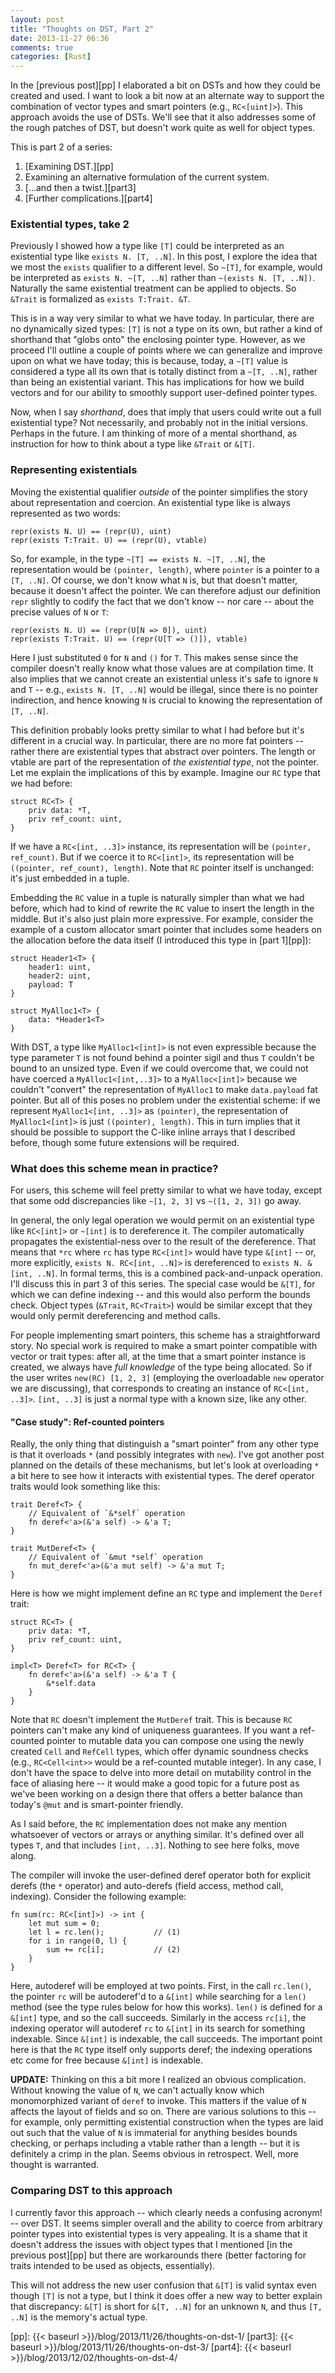 ```yaml
---
layout: post
title: "Thoughts on DST, Part 2"
date: 2013-11-27 06:36
comments: true
categories: [Rust]
---
```

In the [previous post][pp] I elaborated a bit on DSTs and how they could be
created and used. I want to look a bit now at an alternate way to
support the combination of vector types and smart pointers (e.g.,
`RC<[uint]>`). This approach avoids the use of DSTs. We'll see that it
also addresses some of the rough patches of DST, but doesn't work
quite as well for object types.

This is part 2 of a series:

1. [Examining DST.][pp]
2. Examining an alternative formulation of the current system.
3. [...and then a twist.][part3]
4. [Further complications.][part4]

<!-- more -->

### Existential types, take 2

Previously I showed how a type like `[T]` could be interpreted as an
existential type like `exists N. [T, ..N]`. In this post, I explore
the idea that we most the `exists` qualifier to a different level.  So
`~[T]`, for example, would be interpreted as `exists N. ~[T, ..N]`
rather than `~(exists N. [T, ..N])`. Naturally the same existential
treatment can be applied to objects.  So `&Trait` is formalized as
`exists T:Trait. &T`.

This is in a way very similar to what we have today. In particular,
there are no dynamically sized types: `[T]` is not a type on its own,
but rather a kind of shorthand that "globs onto" the enclosing pointer
type. However, as we proceed I'll outline a couple of points where we
can generalize and improve upon on what we have today; this is
because, today, a `~[T]` value is considered a type all its own that
is totally distinct from a `~[T, ..N]`, rather than being an
existential variant. This has implications for how we build vectors
and for our ability to smoothly support user-defined pointer types.

Now, when I say *shorthand*, does that imply that users could write
out a full existential type? Not necessarily, and probably not in the
initial versions. Perhaps in the future. I am thinking of more of a
mental shorthand, as instruction for how to think about a type like
`&Trait` or `&[T]`.

### Representing existentials

Moving the existential qualifier *outside* of the pointer simplifies
the story about representation and coercion. An existential type like
is always represented as two words:

    repr(exists N. U) == (repr(U), uint)
    repr(exists T:Trait. U) == (repr(U), vtable)
    
So, for example, in the type `~[T] == exists N. ~[T, ..N]`, the
representation would be `(pointer, length)`, where `pointer` is a
pointer to a `[T, ..N]`. Of course, we don't know what `N` is, but
that doesn't matter, because it doesn't affect the pointer. We can
therefore adjust our definition `repr` slightly to codify the fact
that we don't know -- nor care -- about the precise values of `N` or
`T`:

    repr(exists N. U) == (repr(U[N => 0]), uint)
    repr(exists T:Trait. U) == (repr(U[T => ()]), vtable)

Here I just substituted `0` for `N` and `()` for `T`. This makes sense
since the compiler doesn't really know what those values are at
compilation time. It also implies that we cannot create an existential
unless it's safe to ignore `N` and `T` -- e.g., `exists N. [T, ..N]`
would be illegal, since there is no pointer indirection, and hence
knowing `N` is crucial to knowing the representation of `[T, ..N]`.

This definition probably looks pretty similar to what I had before but
it's different in a crucial way. In particular, there are no more fat
pointers -- rather there are existential types that abstract over
pointers. The length or vtable are part of the representation of *the
existential type*, not the pointer. Let me explain the implications of
this by example. Imagine our `RC` type that we had before:

    struct RC<T> {
        priv data: *T,
        priv ref_count: uint,
    }

If we have a `RC<[int, ..3]>` instance, its representation will be
`(pointer, ref_count)`. But if we coerce it to `RC<[int]>`, its
representation will be `((pointer, ref_count), length)`. Note that
`RC` pointer itself is unchanged: it's just embedded in a tuple.

Embedding the `RC` value in a tuple is naturally simpler than what we
had before, which had to kind of rewrite the `RC` value to insert the
length in the middle. But it's also just plain more expressive. For
example, consider the example of a custom allocator smart pointer that
includes some headers on the allocation before the data itself (I
introduced this type in [part 1][pp]):

    struct Header1<T> {
        header1: uint,
        header2: uint,
        payload: T
    }
    
    struct MyAlloc1<T> {
        data: *Header1<T>
    }

With DST, a type like `MyAlloc1<[int]>` is not even expressible
because the type parameter `T` is not found behind a pointer sigil and
thus `T` couldn't be bound to an unsized type. Even if we could
overcome that, we could not have coerced a `MyAlloc1<[int,..3]>` to a
`MyAlloc<[int]>` because we couldn't "convert" the representation of
`MyAlloc1` to make `data.payload` fat pointer. But all of this poses
no problem under the existential scheme: if we represent
`MyAlloc1<[int, ..3]>` as `(pointer)`, the representation of
`MyAlloc1<[int]>` is just `((pointer), length)`. This in turn implies
that it should be possible to support the C-like inline arrays that I
described before, though some future extensions will be required.

### What does this scheme mean in practice?

For users, this scheme will feel pretty similar to what we have today,
except that some odd discrepancies like `~[1, 2, 3]` vs `~([1, 2, 3])`
go away.

In general, the only legal operation we would permit on an existential
type like `RC<[int]>` or `~[int]` is to dereference it. The compiler
automatically propagates the existential-ness over to the result of
the dereference. That means that `*rc` where `rc` has type `RC<[int]>`
would have type `&[int]` -- or, more explicitly, `exists
N. RC<[int, ..N]>` is dereferenced to `exists N. &[int, ..N]`. In
formal terms, this is a combined pack-and-unpack operation. I'll
discuss this in part 3 of this series. The special case would be
`&[T]`, for which we can define indexing -- and this would also
perform the bounds check. Object types (`&Trait`, `RC<Trait>`) would
be similar except that they would only permit dereferencing and method
calls.

For people implementing smart pointers, this scheme has a
straightforward story. No special work is required to make a smart
pointer compatible with vector or trait types: after all, at the time
that a smart pointer instance is created, we always have *full
knowledge* of the type being allocated. So if the user writes `new(RC)
[1, 2, 3]` (employing the overloadable `new` operator we are
discussing), that corresponds to creating an instance of
`RC<[int, ..3]>`. `[int, ..3]` is just a normal type with a known
size, like any other.

#### "Case study": Ref-counted pointers

Really, the only thing that distinguish a "smart pointer" from any
other type is that it overloads `*` (and possibly integrates with
`new`). I've got another post planned on the details of these
mechanisms, but let's look at overloading `*` a bit here to see how it
interacts with existential types. The deref operator traits would look
something like this:

    trait Deref<T> {
        // Equivalent of `&*self` operation
        fn deref<'a>(&'a self) -> &'a T;
    }
    
    trait MutDeref<T> {
        // Equivalent of `&mut *self` operation
        fn mut_deref<'a>(&'a mut self) -> &'a mut T;
    }

Here is how we might implement define an `RC` type and implement the
`Deref` trait:

    struct RC<T> {
        priv data: *T,
        priv ref_count: uint,
    }
    
    impl<T> Deref<T> for RC<T> {
        fn deref<'a>(&'a self) -> &'a T {
            &*self.data
        }
    }

Note that `RC` doesn't implement the `MutDeref` trait. This is because
`RC` pointers can't make any kind of uniqueness guarantees. If you
want a ref-counted pointer to mutable data you can compose one using
the newly created `Cell` and `RefCell` types, which offer dynamic
soundness checks (e.g., `RC<Cell<int>>` would be a ref-counted mutable
integer). In any case, I don't have the space to delve into more
detail on mutability control in the face of aliasing here -- it would
make a good topic for a future post as we've been working on a design
there that offers a better balance than today's `@mut` and is
smart-pointer friendly.

As I said before, the `RC` implementation does not make any mention
whatsoever of vectors or arrays or anything similar. It's defined over
all types `T`, and that includes `[int, ..3]`. Nothing to see here
folks, move along.

The compiler will invoke the user-defined deref operator both for
explicit derefs (the `*` operator) and auto-derefs (field access,
method call, indexing). Consider the following example:

    fn sum(rc: RC<[int]>) -> int {
        let mut sum = 0;
        let l = rc.len();           // (1)
        for i in range(0, l) {
            sum += rc[i];           // (2)
        }
    }

Here, autoderef will be employed at two points. First, in the call
`rc.len()`, the pointer `rc` will be autoderef'd to a `&[int]` while
searching for a `len()` method (see the type rules below for how this
works). `len()` is defined for a `&[int]` type, and so the call
succeeds. Similarly in the access `rc[i]`, the indexing operator will
autoderef `rc` to `&[int]` in its search for something
indexable. Since `&[int]` is indexable, the call succeeds. The
important point here is that the `RC` type itself only supports deref;
the indexing operations etc come for free because `&[int]` is
indexable.

**UPDATE:** Thinking on this a bit more I realized an obvious
complication. Without knowing the value of `N`, we can't actually
know which monomorphized variant of `deref` to invoke. This matters if
the value of `N` affects the layout of fields and so on. There are
various solutions to this -- for example, only permitting existential
construction when the types are laid out such that the value of `N` is
immaterial for anything besides bounds checking, or perhaps including
a vtable rather than a length -- but it is definitely a crimp in the
plan. Seems obvious in retrospect. Well, more thought is
warranted.

### Comparing DST to this approach

I currently favor this approach -- which clearly needs a confusing
acronym! -- over DST. It seems simpler overall and the ability to
coerce from arbitrary pointer types into existential types is very
appealing. It is a shame that it doesn't address the issues with
object types that I mentioned [in the previous post][pp] but there are
workarounds there (better factoring for traits intended to be used as
objects, essentially).

This will not address the new user confusion that `&[T]` is valid
syntax even though `[T]` is not a type, but I think it does offer a
new way to better explain that discrepancy: `&[T]` is short for
`&[T, ..N]` for an unknown `N`, and thus `[T, ..N]` is the memory's
actual type.

[pp]: {{< baseurl >}}/blog/2013/11/26/thoughts-on-dst-1/
[part3]: {{< baseurl >}}/blog/2013/11/26/thoughts-on-dst-3/
[part4]: {{< baseurl >}}/blog/2013/12/02/thoughts-on-dst-4/
